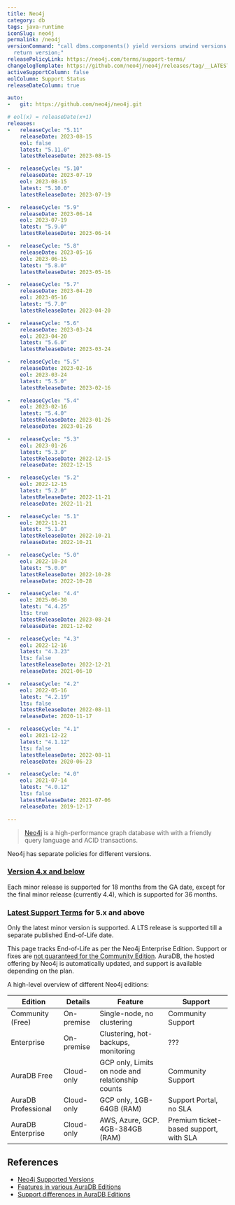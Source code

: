 ```yaml
---
title: Neo4j
category: db
tags: java-runtime
iconSlug: neo4j
permalink: /neo4j
versionCommand: "call dbms.components() yield versions unwind versions as version
  return version;"
releasePolicyLink: https://neo4j.com/terms/support-terms/
changelogTemplate: https://github.com/neo4j/neo4j/releases/tag/__LATEST__
activeSupportColumn: false
eolColumn: Support Status
releaseDateColumn: true

auto:
-   git: https://github.com/neo4j/neo4j.git

# eol(x) = releaseDate(x+1)
releases:
-   releaseCycle: "5.11"
    releaseDate: 2023-08-15
    eol: false
    latest: "5.11.0"
    latestReleaseDate: 2023-08-15

-   releaseCycle: "5.10"
    releaseDate: 2023-07-19
    eol: 2023-08-15
    latest: "5.10.0"
    latestReleaseDate: 2023-07-19

-   releaseCycle: "5.9"
    releaseDate: 2023-06-14
    eol: 2023-07-19
    latest: "5.9.0"
    latestReleaseDate: 2023-06-14

-   releaseCycle: "5.8"
    releaseDate: 2023-05-16
    eol: 2023-06-15
    latest: "5.8.0"
    latestReleaseDate: 2023-05-16

-   releaseCycle: "5.7"
    releaseDate: 2023-04-20
    eol: 2023-05-16
    latest: "5.7.0"
    latestReleaseDate: 2023-04-20

-   releaseCycle: "5.6"
    releaseDate: 2023-03-24
    eol: 2023-04-20
    latest: "5.6.0"
    latestReleaseDate: 2023-03-24

-   releaseCycle: "5.5"
    releaseDate: 2023-02-16
    eol: 2023-03-24
    latest: "5.5.0"
    latestReleaseDate: 2023-02-16

-   releaseCycle: "5.4"
    eol: 2023-02-16
    latest: "5.4.0"
    latestReleaseDate: 2023-01-26
    releaseDate: 2023-01-26

-   releaseCycle: "5.3"
    eol: 2023-01-26
    latest: "5.3.0"
    latestReleaseDate: 2022-12-15
    releaseDate: 2022-12-15

-   releaseCycle: "5.2"
    eol: 2022-12-15
    latest: "5.2.0"
    latestReleaseDate: 2022-11-21
    releaseDate: 2022-11-21

-   releaseCycle: "5.1"
    eol: 2022-11-21
    latest: "5.1.0"
    latestReleaseDate: 2022-10-21
    releaseDate: 2022-10-21

-   releaseCycle: "5.0"
    eol: 2022-10-24
    latest: "5.0.0"
    latestReleaseDate: 2022-10-28
    releaseDate: 2022-10-28

-   releaseCycle: "4.4"
    eol: 2025-06-30
    latest: "4.4.25"
    lts: true
    latestReleaseDate: 2023-08-24
    releaseDate: 2021-12-02

-   releaseCycle: "4.3"
    eol: 2022-12-16
    latest: "4.3.23"
    lts: false
    latestReleaseDate: 2022-12-21
    releaseDate: 2021-06-10

-   releaseCycle: "4.2"
    eol: 2022-05-16
    latest: "4.2.19"
    lts: false
    latestReleaseDate: 2022-08-11
    releaseDate: 2020-11-17

-   releaseCycle: "4.1"
    eol: 2021-12-22
    latest: "4.1.12"
    lts: false
    latestReleaseDate: 2022-08-11
    releaseDate: 2020-06-23

-   releaseCycle: "4.0"
    eol: 2021-07-14
    latest: "4.0.12"
    lts: false
    latestReleaseDate: 2021-07-06
    releaseDate: 2019-12-17

---
```


> [Neo4j](https://neo4j.com/) is a high-performance graph database with with a friendly query
> language and ACID transactions.

Neo4j has separate policies for different versions.

### [Version 4.x and below](https://neo4j.com/terms/support-terms-pre-neo4j-5/)

Each minor release is supported for 18 months from the GA date, except for the final minor release (currently 4.4), which is supported for 36 months.

### [Latest Support Terms](https://neo4j.com/terms/support-terms/) for 5.x and above

Only the latest minor version is supported. A LTS release is supported till a separate published End-of-Life date.

This page tracks End-of-Life as per the Neo4j Enterprise Edition. Support or fixes are [not guaranteed for the Community Edition](https://neo4j.com/developer/kb/neo4j-supported-versions/). AuraDB, the hosted offering by Neo4j is automatically updated, and support is available depending on the plan.

A high-level overview of different Neo4j editions:

|        Edition        |    Details   |                       Feature                    |               Support                  |
| --------------------- | ------------ | ------------------------------------------------ | -------------------------------------  |
| Community (Free)      | On-premise   | Single-node, no clustering                       | Community Support                      |
| Enterprise            | On-premise   | Clustering, hot-backups, monitoring              | ???                                    |
| AuraDB Free           | Cloud-only   | GCP only, Limits on node and relationship counts | Community Support                      |
| AuraDB Professional   | Cloud-only   | GCP only, 1GB-64GB (RAM)                         | Support Portal, no SLA                 |
| AuraDB Enterprise     | Cloud-only   | AWS, Azure, GCP. 4GB-384GB (RAM)                 | Premium ticket-based support, with SLA |

## References

- [Neo4j Supported Versions](https://neo4j.com/developer/kb/neo4j-supported-versions/)
- [Features in various AuraDB Editions](https://neo4j.com/docs/aura/auradb/)
- [Support differences in AuraDB Editions](https://neo4j.com/docs/aura/auradb/support/)
